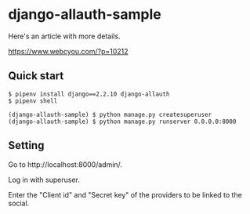 # django-allauth-sample

Here's an article with more details.

https://www.webcyou.com/?p=10212


## Quick start

```
$ pipenv install django==2.2.10 django-allauth
$ pipenv shell
```

```
(django-allauth-sample) $ python manage.py createsuperuser
(django-allauth-sample) $ python manage.py runserver 0.0.0.0:8000
```

## Setting

Go to http://localhost:8000/admin/.

Log in with superuser.

Enter the "Client id" and "Secret key" of the providers to be linked to the social.

